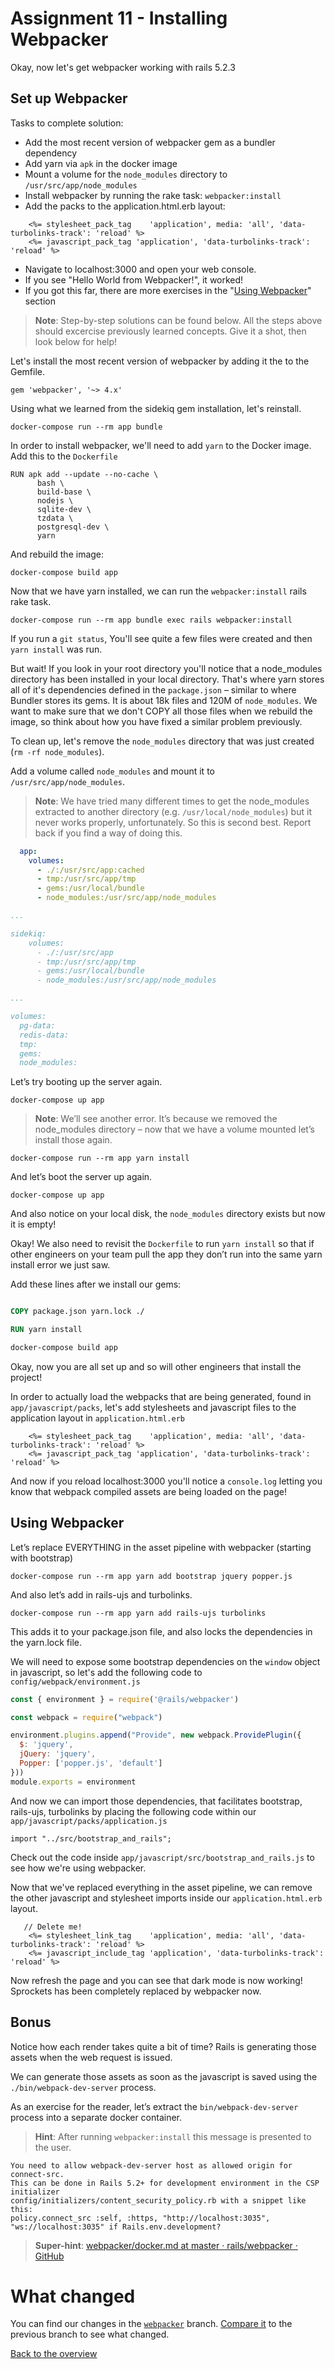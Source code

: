 # Assignment 11 - Installing Webpacker

Okay, now let's get webpacker working with rails 5.2.3

## Set up Webpacker

Tasks to complete solution:

- Add the most recent version of webpacker gem as a bundler dependency
- Add yarn via `apk` in the docker image
- Mount a volume for the `node_modules` directory to `/usr/src/app/node_modules`
- Install webpacker by running the rake task: `webpacker:install`
- Add the packs to the application.html.erb layout:
```erb
    <%= stylesheet_pack_tag    'application', media: 'all', 'data-turbolinks-track': 'reload' %>
    <%= javascript_pack_tag 'application', 'data-turbolinks-track': 'reload' %>
```
- Navigate to localhost:3000 and open your web console.
- If you see "Hello World from Webpacker!", it worked!
- If you got this far, there are more exercises in the "[Using Webpacker](#using-webpacker)" section

> **Note**: Step-by-step solutions can be found below. All the steps above should excercise previously learned concepts. Give it a shot, then look below for help!

Let's install the most recent version of webpacker by adding it the to the Gemfile.

```
gem 'webpacker', '~> 4.x'
```

Using what we learned from the sidekiq gem installation, let's reinstall.

```
docker-compose run --rm app bundle
```

In order to install webpacker, we'll need to add `yarn` to the Docker image. Add this to the `Dockerfile`

```
RUN apk add --update --no-cache \
      bash \
      build-base \
      nodejs \
      sqlite-dev \
      tzdata \
      postgresql-dev \
      yarn
```

And rebuild the image:

```
docker-compose build app
```

Now that we have yarn installed, we can run the `webpacker:install` rails rake task.

```
docker-compose run --rm app bundle exec rails webpacker:install
```

If you run a `git status`, You'll see quite a few files were created and then `yarn install` was run.

But wait! If you look in your root directory you'll notice that a node_modules directory has been installed in your local directory. That's where yarn stores all of it's dependencies defined in the `package.json` – similar to where Bundler stores its gems. It is about 18k files and 120M of `node_modules`. We want to make sure that we don't COPY all those files when we rebuild the image, so think about how you have fixed a similar problem previously.

To clean up, let's remove the `node_modules` directory that was just created (`rm -rf node_modules`).

Add a volume called `node_modules` and mount it to `/usr/src/app/node_modules`.

> **Note**: We have tried many different times to get the node_modules extracted to another directory (e.g. `/usr/local/node_modules`) but it never works properly, unfortunately. So this is second best. Report back if you find a way of doing this.

```yaml
  app:
    volumes:
      - ./:/usr/src/app:cached
      - tmp:/usr/src/app/tmp
      - gems:/usr/local/bundle
      - node_modules:/usr/src/app/node_modules

...

sidekiq:
    volumes:
      - ./:/usr/src/app
      - tmp:/usr/src/app/tmp
      - gems:/usr/local/bundle
      - node_modules:/usr/src/app/node_modules

...

volumes:
  pg-data:
  redis-data:
  tmp:
  gems:
  node_modules:
```

Let’s try booting up the server again.

```
docker-compose up app
```

> **Note**: We’ll see another error. It’s because we removed the node_modules directory – now that we have a volume mounted let’s install those again.

```
docker-compose run --rm app yarn install
```

And let’s boot the server up again.

```
docker-compose up app
```

And also notice on your local disk, the `node_modules` directory exists but now it is empty!

Okay! We also need to revisit the `Dockerfile` to run `yarn install` so that if other engineers on your team pull the app they don’t run into the same yarn install error we just saw.

Add these lines after we install our gems:

```Dockerfile

COPY package.json yarn.lock ./

RUN yarn install

```

```bash
docker-compose build app
```

Okay, now you are all set up and so will other engineers that install the project!

In order to actually load the webpacks that are being generated, found in `app/javascript/packs`, let's add stylesheets and javascript files to the application layout in `application.html.erb`

```erb
    <%= stylesheet_pack_tag    'application', media: 'all', 'data-turbolinks-track': 'reload' %>
    <%= javascript_pack_tag 'application', 'data-turbolinks-track': 'reload' %>
```

And now if you reload localhost:3000 you'll notice a `console.log` letting you know that webpack compiled assets are being loaded on the page!

## Using Webpacker

Let’s replace EVERYTHING in the asset pipeline with webpacker (starting with bootstrap)

```
docker-compose run --rm app yarn add bootstrap jquery popper.js
```

And also let’s add in rails-ujs and turbolinks.

```
docker-compose run --rm app yarn add rails-ujs turbolinks
```

This adds it to your package.json file, and also locks the dependencies in the yarn.lock file. 


We will need to expose some bootstrap dependencies on the `window` object in javascript, so let's add the following code to `config/webpack/environment.js`

```javascript
const { environment } = require('@rails/webpacker')

const webpack = require("webpack")

environment.plugins.append("Provide", new webpack.ProvidePlugin({
  $: 'jquery',
  jQuery: 'jquery',
  Popper: ['popper.js', 'default']
}))
module.exports = environment
```

And now we can import those dependencies, that facilitates bootstrap, rails-ujs, turbolinks by placing the following code within our `app/javascript/packs/application.js`

```
import "../src/bootstrap_and_rails";
```

Check out the code inside `app/javascript/src/bootstrap_and_rails.js` to see how we're using webpacker.

Now that we've replaced everything in the asset pipeline, we can remove the other javascript and stylesheet imports inside our `application.html.erb` layout.

```
   // Delete me!
    <%= stylesheet_link_tag    'application', media: 'all', 'data-turbolinks-track': 'reload' %>
    <%= javascript_include_tag 'application', 'data-turbolinks-track': 'reload' %>
```

Now refresh the page and you can see that dark mode is now working! Sprockets has been completely replaced by webpacker now.

## Bonus

Notice how each render takes quite a bit of time? Rails is generating those assets when the web request is issued.

We can generate those assets as soon as the javascript is saved using the `./bin/webpack-dev-server` process.

As an exercise for the reader, let’s extract the `bin/webpack-dev-server` process into a separate docker container.

> **Hint**: After running `webpacker:install` this message is presented to the user.

```
You need to allow webpack-dev-server host as allowed origin for connect-src.
This can be done in Rails 5.2+ for development environment in the CSP initializer
config/initializers/content_security_policy.rb with a snippet like this:
policy.connect_src :self, :https, "http://localhost:3035", "ws://localhost:3035" if Rails.env.development?
```

> **Super-hint**: [webpacker/docker.md at master · rails/webpacker · GitHub](~https://github.com/rails/webpacker/blob/master/docs/docker.md~)

# What changed

You can find our changes in the [`webpacker`](~https://github.com/jfahrer/dockerizing_rails/tree/webpacker~) branch. [Compare it](~https://github.com/jfahrer/dockerizing_rails/compare/sidekiq...webpacker~) to the previous branch to see what changed.

[Back to the overview](~../README.md#assignments~)
